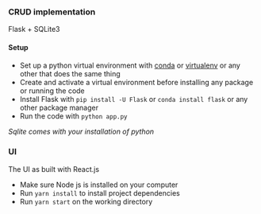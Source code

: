 
### CRUD implementation
Flask + SQLite3

#### Setup

- Set up a python virtual environment with [conda](https://docs.conda.io/en/latest/miniconda.html) or [virtualenv](https://docs.python.org/3/library/venv.html) or any other that does the same thing
- Create and activate a virtual environment before installing any package or running the code
- Install Flask with `pip install -U Flask` or `conda install flask` or any other package manager
- Run the code with `python app.py`

*Sqlite comes with your installation of python*


### UI
The UI as built with React.js

- Make sure Node js is installed on your computer
- Run `yarn install` to install project dependencies
- Run `yarn start` on the working directory